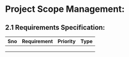# Project Scope Management:

## 2.1 Requirements Specification:

| Sno | Requirement | Priority | Type |
|-----|-------------|----------|------|
|     |             |          |      |
|     |             |          |      |
|     |             |          |      |

